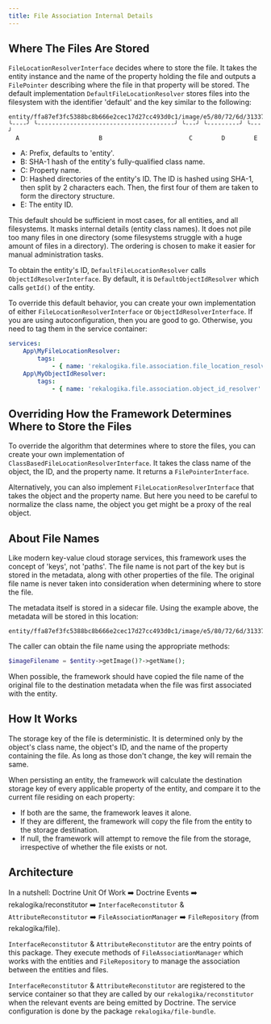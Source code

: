 ```yaml
---
title: File Association Internal Details
---
```


## Where The Files Are Stored

`FileLocationResolverInterface` decides where to store the file. It takes the
entity instance and the name of the property holding the file and outputs a
`FilePointer` describing where the file in that property will be stored. The
default implementation `DefaultFileLocationResolver` stores files into the
filesystem with the identifier 'default' and the key similar to the following:

```
entity/ffa87ef3fc5388bc8b666e2cec17d27cc493d0c1/image/e5/80/72/6d/31337
╰----╯ ╰--------------------------------------╯ ╰---╯ ╰---------╯ ╰---╯
  A                      B                        C        D        E
```

* A: Prefix, defaults to 'entity'.
* B: SHA-1 hash of the entity's fully-qualified class name.
* C: Property name.
* D: Hashed directories of the entity's ID. The ID is hashed using SHA-1, then
  split by 2 characters each. Then, the first four of them are taken to form
  the directory structure.
* E: The entity ID.

This default should be sufficient in most cases, for all entities, and all
filesystems. It masks internal details (entity class names). It does not pile
too many files in one directory (some filesystems struggle with a huge amount of
files in a directory). The ordering is chosen to make it easier for manual
administration tasks.

To obtain the entity's ID, `DefaultFileLocationResolver` calls
`ObjectIdResolverInterface`. By default, it is `DefaultObjectIdResolver` which
calls `getId()` of the entity.

To override this default behavior, you can create your own implementation of
either `FileLocationResolverInterface` or `ObjectIdResolverInterface`. If you
are using autoconfiguration, then you are good to go. Otherwise, you need to
tag them in the service container:

```yaml
services:
    App\MyFileLocationResolver:
        tags:
            - { name: 'rekalogika.file.association.file_location_resolver' }
    App\MyObjectIdResolver:
        tags:
            - { name: 'rekalogika.file.association.object_id_resolver' }
```

## Overriding How the Framework Determines Where to Store the Files

To override the algorithm that determines where to store the files, you can
create your own implementation of `ClassBasedFileLocationResolverInterface`. It
takes the class name of the object, the ID, and the property name. It returns a
`FilePointerInterface`.

Alternatively, you can also implement `FileLocationResolverInterface` that takes
the object and the property name. But here you need to be careful to normalize
the class name, the object you get might be a proxy of the real object.

## About File Names

Like modern key-value cloud storage services, this framework uses the concept of
'keys', not 'paths'. The file name is not part of the key but is stored in the
metadata, along with other properties of the file. The original file name is
never taken into consideration when determining where to store the file.

The metadata itself is stored in a sidecar file. Using the example above, the
metadata will be stored in this location:

```
entity/ffa87ef3fc5388bc8b666e2cec17d27cc493d0c1/image/e5/80/72/6d/31337.metadata
```

The caller can obtain the file name using the appropriate methods:

```php
$imageFilename = $entity->getImage()?->getName();
```

When possible, the framework should have copied the file name of the original
file to the destination metadata when the file was first associated with the
entity.

## How It Works

The storage key of the file is deterministic. It is determined only by the
object's class name, the object's ID, and the name of the property containing the
file. As long as those don't change, the key will remain the same.

When persisting an entity, the framework will calculate the destination storage
key of every applicable property of the entity, and compare it to the current
file residing on each property:

* If both are the same, the framework leaves it alone.
* If they are different, the framework will copy the file from the entity to the
  storage destination.
* If null, the framework will attempt to remove the file from the storage,
  irrespective of whether the file exists or not.

## Architecture

In a nutshell: Doctrine Unit Of Work ➡️ Doctrine Events ➡️
rekalogika/reconstitutor ➡️ `InterfaceReconstitutor` & `AttributeReconstitutor`
➡️ `FileAssociationManager` ➡️ `FileRepository` (from rekalogika/file).

`InterfaceReconstitutor` & `AttributeReconstitutor` are the entry points of this
package. They execute methods of `FileAssociationManager` which works with the
entities and `FileRepository` to manage the association between the entities and
files.

`InterfaceReconstitutor` & `AttributeReconstitutor` are registered to the
service container so that they are called by our `rekalogika/reconstitutor` when
the relevant events are being emitted by Doctrine. The service configuration is
done by the package `rekalogika/file-bundle`.
